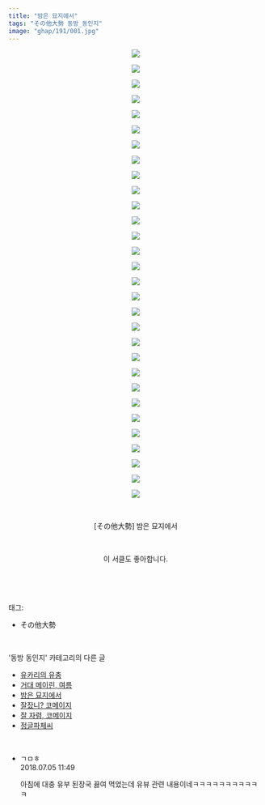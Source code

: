 ```yaml
---
title: "밤은 묘지에서"
tags: "その他大勢 동방_동인지"
image: "ghap/191/001.jpg"
---
```

<div class="article">
<p style="text-align: center; clear: none; float: none;"><img src="{{ site.nasurl }}/ghap/191/001.jpg"/></p>
<p style="text-align: center; clear: none; float: none;"><img src="{{ site.nasurl }}/ghap/191/002.jpg"/></p>
<p style="text-align: center; clear: none; float: none;"><img src="{{ site.nasurl }}/ghap/191/003.jpg"/></p>
<p style="text-align: center; clear: none; float: none;"><img src="{{ site.nasurl }}/ghap/191/004.jpg"/></p>
<p style="text-align: center; clear: none; float: none;"><img src="{{ site.nasurl }}/ghap/191/005.jpg"/></p>
<p style="text-align: center; clear: none; float: none;"><img src="{{ site.nasurl }}/ghap/191/006.jpg"/></p>
<p style="text-align: center; clear: none; float: none;"><img src="{{ site.nasurl }}/ghap/191/007.jpg"/></p>
<p style="text-align: center; clear: none; float: none;"><img src="{{ site.nasurl }}/ghap/191/008.jpg"/></p>
<p style="text-align: center; clear: none; float: none;"><img src="{{ site.nasurl }}/ghap/191/009.jpg"/></p>
<p style="text-align: center; clear: none; float: none;"><img src="{{ site.nasurl }}/ghap/191/010.jpg"/></p>
<p style="text-align: center; clear: none; float: none;"><img src="{{ site.nasurl }}/ghap/191/011.jpg"/></p>
<p style="text-align: center; clear: none; float: none;"><img src="{{ site.nasurl }}/ghap/191/012.jpg"/></p>
<p style="text-align: center; clear: none; float: none;"><img src="{{ site.nasurl }}/ghap/191/013.jpg"/></p>
<p style="text-align: center; clear: none; float: none;"><img src="{{ site.nasurl }}/ghap/191/014.jpg"/></p>
<p style="text-align: center; clear: none; float: none;"><img src="{{ site.nasurl }}/ghap/191/015.jpg"/></p>
<p style="text-align: center; clear: none; float: none;"><img src="{{ site.nasurl }}/ghap/191/016.jpg"/></p>
<p style="text-align: center; clear: none; float: none;"><img src="{{ site.nasurl }}/ghap/191/017.jpg"/></p>
<p style="text-align: center; clear: none; float: none;"><img src="{{ site.nasurl }}/ghap/191/018.jpg"/></p>
<p style="text-align: center; clear: none; float: none;"><img src="{{ site.nasurl }}/ghap/191/019.jpg"/></p>
<p style="text-align: center; clear: none; float: none;"><img src="{{ site.nasurl }}/ghap/191/020.jpg"/></p>
<p style="text-align: center; clear: none; float: none;"><img src="{{ site.nasurl }}/ghap/191/021.jpg"/></p>
<p style="text-align: center; clear: none; float: none;"><img src="{{ site.nasurl }}/ghap/191/022.jpg"/></p>
<p style="text-align: center; clear: none; float: none;"><img src="{{ site.nasurl }}/ghap/191/023.jpg"/></p>
<p style="text-align: center; clear: none; float: none;"><img src="{{ site.nasurl }}/ghap/191/024.jpg"/></p>
<p style="text-align: center; clear: none; float: none;"><img src="{{ site.nasurl }}/ghap/191/025.jpg"/></p>
<p style="text-align: center; clear: none; float: none;"><img src="{{ site.nasurl }}/ghap/191/026.jpg"/></p>
<p style="text-align: center; clear: none; float: none;"><img src="{{ site.nasurl }}/ghap/191/027.jpg"/></p>
<p style="text-align: center; clear: none; float: none;"><img src="{{ site.nasurl }}/ghap/191/028.jpg"/></p>
<p style="text-align: center; clear: none; float: none;"><img src="{{ site.nasurl }}/ghap/191/029.jpg"/></p>
<p style="text-align: center; clear: none; float: none;"><img src="{{ site.nasurl }}/ghap/191/030.jpg"/></p>
<p style="text-align: center; clear: none; float: none;"><br/></p>
<p style="text-align: center; clear: none; float: none;">[その他大勢] 밤은 묘지에서</p>
<p style="text-align: center; clear: none; float: none;"><br/></p>
<p style="text-align: center; clear: none; float: none;">이 서클도 좋아합니다.</p>
<p><br/></p>
</div><br/>
<div class="tagTrail">
<p>태그: </p>
<ul>
<li>その他大勢</li>
</ul>
</div><br/>
<div class="another">
<p>'동방 동인지' 카테고리의 다른 글</p>
<ul>
<li><a href="/2016-06-18-ghap_193">유카리의 유충</a></li>
<li><a href="/2016-06-18-ghap_192">거대 메이린, 여름</a></li>
<li><a href="/2016-06-18-ghap_191">밤은 묘지에서</a></li>
<li><a href="/2016-06-18-ghap_190">잘잤니? 코메이지</a></li>
<li><a href="/2016-06-18-ghap_189">잘 자렴, 코메이지</a></li>
<li><a href="/2016-06-18-ghap_188">정글파체씨</a></li>
</ul>
</div><br/>
<div class="cb_module cb_fluid">
<div class="cb_wrt cb_profile">
<div class="comment">
<ul>
<li class="cb_thumb_off" id="comment15280939">
<div class="cb_comment_area">
<div class="cb_info_area">
<div class="cb_section">
<span class="cb_nick_name">ㄱㅁㅎ</span>
</div>
<div class="cb_section">
<span class="cb_date">2018.07.05 11:49 </span>
</div>
</div>
<div class="cb_dsc_comment">
<p class="cb_dsc">
											아침에 대충 유부 된장국 끓여 먹었는데 유뷰 관련 내용이네ㅋㅋㅋㅋㅋㅋㅋㅋㅋㅋㅋ
										</p>
</div>
</div></li>
</ul>
</div>
</div><!-- commentList close -->
</div><br/>
